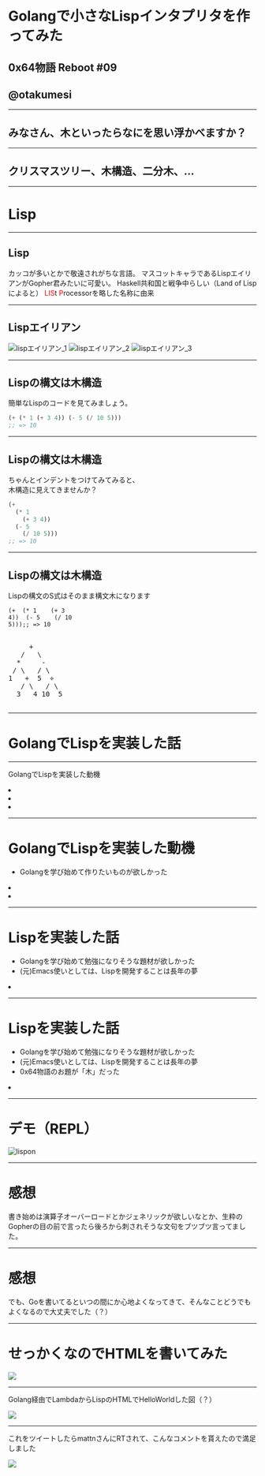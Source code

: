 # Golangで小さなLispインタプリタを作ってみた
## 0x64物語 Reboot \#09
## @otakumesi

---

## みなさん、木といったらなにを思い浮かべますか？

---

## クリスマスツリー、木構造、二分木、...

---

# Lisp

---

## Lisp
カッコが多いとかで敬遠されがちな言語。
マスコットキャラであるLispエイリアンがGopher君みたいに可愛い。
Haskell共和国と戦争中らしい（Land of Lispによると）
<font color="red">LIS</font>t <font color="red">P</font>rocessorを略した名称に由来  

---

## Lispエイリアン

![lispエイリアン_1](./imgs/lisplogo_alien_256.png)
![lispエイリアン_2](./imgs/lisplogo_warning_256.png)
![lispエイリアン_3](./imgs/lisplogo_256.png)

---

## Lispの構文は木構造
簡単なLispのコードを見てみましょう。
```lisp
(+ (* 1 (+ 3 4)) (- 5 (/ 10 5)))
;; => 10
```

---

## Lispの構文は木構造
ちゃんとインデントをつけてみてみると、  
木構造に見えてきませんか？
```lisp
(+
  (* 1
    (+ 3 4))
  (- 5
    (/ 10 5)))
;; => 10
```

---

## Lispの構文は木構造
Lispの構文のS式はそのまま構文木になります

<pre style="width: 130px;"><code class="lang-lisp hljs"><span class="line">(<span class="hljs-name">+</span></span><span class="line">  (<span class="hljs-name">*</span> <span class="hljs-number">1</span></span><span class="line">    (<span class="hljs-name">+</span> <span class="hljs-number">3</span> <span class="hljs-number">4</span>))</span><span class="line">  (<span class="hljs-name">-</span> <span class="hljs-number">5</span></span><span class="line">    (<span class="hljs-name">/</span> <span class="hljs-number">10</span> <span class="hljs-number">5</span>)))</span><span class="line"><span class="hljs-comment">;; =&gt; 10</span></span></code></pre>

<pre style="width: 130px">

     +
   /   \
  *     -
 / \   / \
1   +  5  ÷
   / \   / \
  3   4 10  5

</pre>

---

# GolangでLispを実装した話

---

GolangでLispを実装した動機
<li></li>
<li></li>
<li></li>

---

# GolangでLispを実装した動機

* Golangを学び始めて作りたいものが欲しかった
<li></li>
<li></li>

---

# Lispを実装した話

- Golangを学び始めて勉強になりそうな題材が欲しかった
- (元)Emacs使いとしては、Lispを開発することは長年の夢
<li></li>

---

# Lispを実装した話

- Golangを学び始めて勉強になりそうな題材が欲しかった
- (元)Emacs使いとしては、Lispを開発することは長年の夢
- 0x64物語のお題が「木」だった
<li></li>

---

# デモ（REPL）

![lispon](./imgs/lispon.gif)

---

# 感想

書き始めは演算子オーバーロードとかジェネリックが欲しいなとか、生粋のGopherの目の前で言ったら後ろから刺されそうな文句をブツブツ言ってました。

---

# 感想

でも、Goを書いてるといつの間にか心地よくなってきて、そんなことどうでもよくなるので大丈夫でした（？）

---

# せっかくなのでHTMLを書いてみた
![](./imgs/lisphtml.png)

---

Golang経由でLambdaからLispのHTMLでHelloWorldした図（？）

![](./imgs/helloworld.png)

---

これをツイートしたらmattnさんにRTされて、こんなコメントを貰えたので満足しました

![](./imgs/daretoku.png)
